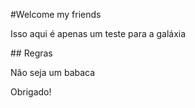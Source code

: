 \#Welcome my friends



Isso aqui é apenas um teste para a galáxia



\## Regras



Não seja um babaca



Obrigado!

